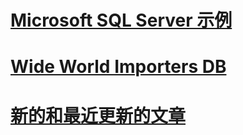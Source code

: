# [Microsoft SQL Server 示例](microsoft-sql-server-samples.md)
# [Wide World Importers DB](../sample/world-wide-importers/overview.md)
# [新的和最近更新的文章](new-updated-sample.md)
